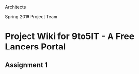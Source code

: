 Architects

Spring 2019 Project Team

# Project Wiki for 9to5IT - A Free Lancers Portal
 ## Assignment 1
 
